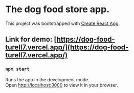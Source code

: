 # The dog food store app.

This project was bootstrapped with [Create React App](https://github.com/facebook/create-react-app).

## Link for demo: [https://dog-food-turell7.vercel.app/](https://dog-food-turell7.vercel.app/)

### `npm start`

Runs the app in the development mode.\
Open [http://localhost:3000](http://localhost:3000) to view it in your browser.
